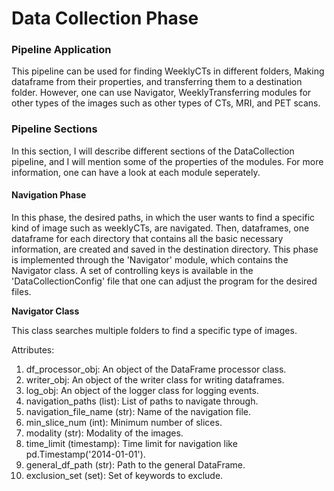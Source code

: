 # Data Collection Phase
### Pipeline Application
This pipeline can be used for finding WeeklyCTs in different folders, Making dataframe from their properties, and transferring them to a destination folder. However, one can use Navigator, WeeklyTransferring modules for other types of the images such as other types of CTs, MRI, and PET scans. 

### Pipeline Sections
In this section, I will describe different sections of the DataCollection pipeline, and I will mention some of the properties of the modules. For more information, one can have a look at each module seperately.

#### **Navigation Phase**
In this phase, the desired paths, in which the user wants to find a specific kind of image such as weeklyCTs, are navigated. Then, dataframes, one dataframe for each directory that contains all the basic necessary information, are created and saved in the destination directory. This phase is implemented through the 'Navigator' module, which contains the Navigator class. A set of controlling keys is available in the 'DataCollectionConfig' file that one can adjust the program for the desired files.

**Navigator Class**

This class searches multiple folders to find a specific type of images.

Attributes:

1. df_processor_obj: An object of the DataFrame processor class.
2. writer_obj: An object of the writer class for writing dataframes.
3. log_obj: An object of the logger class for logging events.
4. navigation_paths (list): List of paths to navigate through.
5. navigation_file_name (str): Name of the navigation file.
6. min_slice_num (int): Minimum number of slices.
7. modality (str): Modality of the images.
8. time_limit (timestamp): Time limit for navigation like pd.Timestamp('2014-01-01'). 
9. general_df_path (str): Path to the general DataFrame.
10. exclusion_set (set): Set of keywords to exclude.